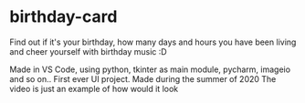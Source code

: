 # birthday-card
Find out if it's your birthday, how many days and hours you have been living and cheer yourself with birthday music :D 

Made in VS Code, using python, tkinter as main module, pycharm, imageio and so on..
First ever UI project.
Made during the summer of 2020
The video is just an example of how would it look
